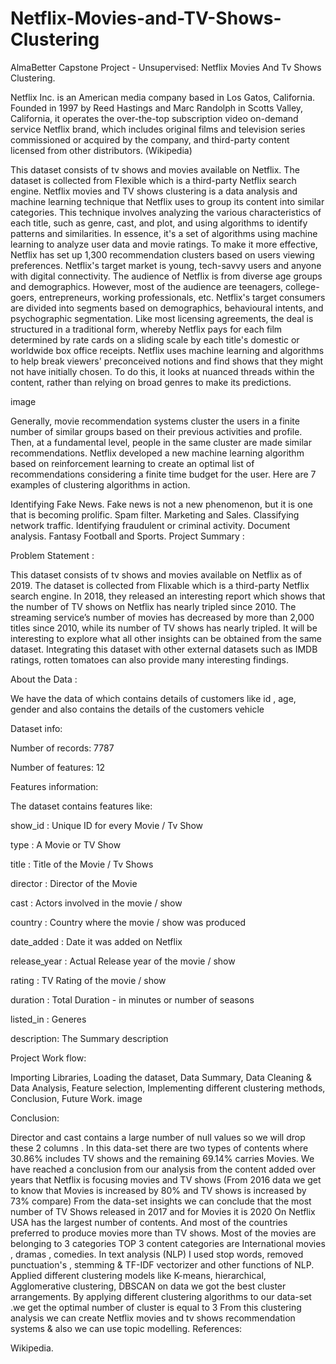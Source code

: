 # Netflix-Movies-and-TV-Shows-Clustering
AlmaBetter Capstone Project - Unsupervised: Netflix Movies And Tv Shows Clustering.

Netflix Inc. is an American media company based in Los Gatos, California. Founded in 1997 by Reed Hastings and Marc Randolph in Scotts Valley, California, it operates the over-the-top subscription video on-demand service Netflix brand, which includes original films and television series commissioned or acquired by the company, and third-party content licensed from other distributors. (Wikipedia)

This dataset consists of tv shows and movies available on Netflix. The dataset is collected from Flexible which is a third-party Netflix search engine. Netflix movies and TV shows clustering is a data analysis and machine learning technique that Netflix uses to group its content into similar categories. This technique involves analyzing the various characteristics of each title, such as genre, cast, and plot, and using algorithms to identify patterns and similarities. In essence, it's a set of algorithms using machine learning to analyze user data and movie ratings. To make it more effective, Netflix has set up 1,300 recommendation clusters based on users viewing preferences. Netflix's target market is young, tech-savvy users and anyone with digital connectivity. The audience of Netflix is from diverse age groups and demographics. However, most of the audience are teenagers, college-goers, entrepreneurs, working professionals, etc. Netflix's target consumers are divided into segments based on demographics, behavioural intents, and psychographic segmentation. Like most licensing agreements, the deal is structured in a traditional form, whereby Netflix pays for each film determined by rate cards on a sliding scale by each title's domestic or worldwide box office receipts. Netflix uses machine learning and algorithms to help break viewers' preconceived notions and find shows that they might not have initially chosen. To do this, it looks at nuanced threads within the content, rather than relying on broad genres to make its predictions.

image

Generally, movie recommendation systems cluster the users in a finite number of similar groups based on their previous activities and profile. Then, at a fundamental level, people in the same cluster are made similar recommendations. Netflix developed a new machine learning algorithm based on reinforcement learning to create an optimal list of recommendations considering a finite time budget for the user. Here are 7 examples of clustering algorithms in action.

Identifying Fake News. Fake news is not a new phenomenon, but it is one that is becoming prolific.
Spam filter.
Marketing and Sales.
Classifying network traffic.
Identifying fraudulent or criminal activity.
Document analysis.
Fantasy Football and Sports.
Project Summary :

Problem Statement :

This dataset consists of tv shows and movies available on Netflix as of 2019. The dataset is collected from Flixable which is a third-party Netflix search engine. In 2018, they released an interesting report which shows that the number of TV shows on Netflix has nearly tripled since 2010. The streaming service’s number of movies has decreased by more than 2,000 titles since 2010, while its number of TV shows has nearly tripled. It will be interesting to explore what all other insights can be obtained from the same dataset. Integrating this dataset with other external datasets such as IMDB ratings, rotten tomatoes can also provide many interesting findings.

About the Data :

We have the data of which contains details of customers like id , age, gender and also contains the details of the customers vehicle

Dataset info:

Number of records: 7787

Number of features: 12

Features information:

The dataset contains features like:

show_id : Unique ID for every Movie / Tv Show

type : A Movie or TV Show

title : Title of the Movie / Tv Shows

director : Director of the Movie

cast : Actors involved in the movie / show

country : Country where the movie / show was produced

date_added : Date it was added on Netflix

release_year : Actual Release year of the movie / show

rating : TV Rating of the movie / show

duration : Total Duration - in minutes or number of seasons

listed_in : Generes

description: The Summary description

Project Work flow:

Importing Libraries,
Loading the dataset,
Data Summary,
Data Cleaning & Data Analysis,
Feature selection,
Implementing different clustering methods,
Conclusion,
Future Work.
image

Conclusion:

Director and cast contains a large number of null values so we will drop these 2 columns .
In this data-set there are two types of contents where 30.86% includes TV shows and the remaining 69.14% carries Movies.
We have reached a conclusion from our analysis from the content added over years that Netflix is focusing movies and TV shows (From 2016 data we get to know that Movies is increased by 80% and TV shows is increased by 73% compare)
From the data-set insights we can conclude that the most number of TV Shows released in 2017 and for Movies it is 2020
On Netflix USA has the largest number of contents. And most of the countries preferred to produce movies more than TV shows.
Most of the movies are belonging to 3 categories
TOP 3 content categories are International movies , dramas , comedies.
In text analysis (NLP) I used stop words, removed punctuation's , stemming & TF-IDF vectorizer and other functions of NLP.
Applied different clustering models like K-means, hierarchical, Agglomerative clustering, DBSCAN on data we got the best cluster arrangements.
By applying different clustering algorithms to our data-set .we get the optimal number of cluster is equal to 3
From this clustering analysis we can create Netflix movies and tv shows recommendation systems & also we can use topic modelling.
References:

Wikipedia.
